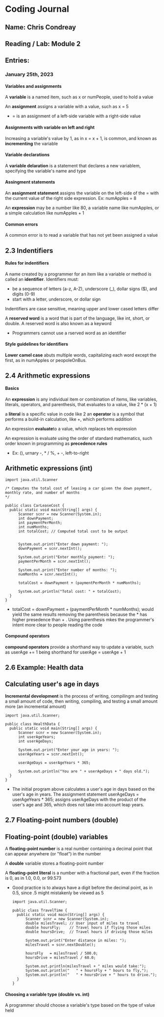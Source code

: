 # Coding Journal
## Name: Chris Condreay
## Reading / Lab: Module 2
## Entries:
### January 25th, 2023

#### Variables and assignments

A **variable** is a named item, such as x or numPeople, used to hold a value

An **assignment** assigns a variable with a value, such as x = 5
- = is an assignment of a left-side variable with a right-side value

#### Assignments with variable on left and right

Increasing a variable's value by 1, as in x = x + 1, is common, and known as **incrementing** the variable

#### Variable declarations

A **variable delaration** is a statement that declares a new variablem, specifying the variable's name and type

#### Assingment statements

An **assignment statement** assigns the variable on the left-side of the = with the current value of the right side expression. Ex: numApples = 8

An **expression** may be a number like 80, a variable name like numApples, or a simple calculation like numApples + 1

#### Common errors

A common error is to read a variable that has not yet been assigned a value

## 2.3 Indentifiers

#### Rules for indentifiers

A name created by a programmer for an item like a variable or method is called an **identifier**. Identifiers must:
  - be a sequence of letters (a-z, A-Z), underscore (_), dollar signs ($), and digits (0-9)
  - start with a letter, underscore, or dollar sign

Indentifiers are case sensitive, meaning upper and lower cased letters differ

A **reserved word** is a word that is part of the language, like int, short, or double. A reserved word is also known as a keyword
  - Programmers cannot use a rserved word as an identifier

#### Style guidelines for identifiers

**Lower camel case** abuts multiple words, capitalizing each word except the first, as in numApples or peopoleOnBus.

## 2.4 Arithmetic expressions
#### Basics

An **expression** is any individual item or combination of items, like variables, literals, operators, and parenthesis, that evaluates to a value, like 2 * (x + 1)

a **literal** is a specific value in code like 2
an **operator** is a symbol that performs a build-in calculation, like +, which performs addition

An expression **evaluate**to a value, which replaces teh expression

An expression is evaluate using the order of standard mathematics, such order known in programming as **precedence rules**
  - Ex: (), urnary -, * / %, + -, left-to-right

## Arithmetic expressions (int)

    import java.util.Scanner

    /* Computes the total cost of leasing a car given the down payment,
    monthly rate, and number of months 
    */

    public class CarLeaseCost {
      public static void main(String[] args) {
          Scanner scnr = new Scanner(System.in);
          int downPayment; 
          int paymentPerMonth; 
          int numMonths;
          int totalCost; // Computed total cost to be output

            
          System.out.print("Enter down payment: ");
          downPayment = scnr.nextInt();

          System.out.print("Enter monthly payment: ");
          paymentPerMonth = scnr.nextInt();

          System.out.print("Enter number of months: ");
          numMonths = scnr.nextInt();
            
          totalCost = downPayment + (paymentPerMonth * numMonths);
            
          System.out.println("Total cost: " + totalCost);
      }
    }

- totalCost = downPayment + (paymentPerMonth * numMonths); would yield the same results removing the parenthesis because the * has higher presedence than + . Using parenthesis mkes the programmer's intent more clear to people reading the code

#### Compound operators

**compound operators** provide a shorthand way to update a variable, such as userAge += 1 being shorthand for userAge = userAge + 1

## 2.6 Example: Health data

## Calculating user's age in days 

**Incremental development** is the process of writing, compilingm and testing a small amount of code, then writing, compiling, and testing a small amount more (an incremental amount)

    import java.util.Scanner;

    public class HealthData {
      public static void main(String[] args) {
          Scanner scnr = new Scanner(System.in);
          int userAgeYears;
          int userAgeDays;
          
          System.out.print("Enter your age in years: ");
          userAgeYears = scnr.nextInt();
          
          userAgeDays = userAgeYears * 365;

          System.out.println("You are " + userAgeDays + " days old.");      
      }
    }

- The initial program above calculates a user's age in days based on the user's age in years. The assignment statement userAgeDays = userAgeYears * 365; assigns userAgeDays with the product of the user's age and 365, which does not take into account leap years.

## 2.7 Floating-point numbers (double)

## Floating-point (double) variables

A **floating-point number** is a real number containing a decimal point that can appear anywhere (or "float") in the number

A **double** variable stores a floating-point number

A **floating-point literal** is a number with a fractional part, even if the fraction is 0, as in 1.0, 0.0, or 99.573
  - Good practice is to always have a digit before the decimal point, as in 0.5, since .5 might mistakenly be viewed as 5

        import java.util.Scanner;

        public class TravelTime {
          public static void main(String[] args) {
              Scanner scnr = new Scanner(System.in);
              double milesTravel; // User input of miles to travel
              double hoursFly;    // Travel hours if flying those miles
              double hoursDrive;  // Travel hours if driving those miles

              System.out.print("Enter distance in miles: ");
              milesTravel = scnr.nextDouble();

              hoursFly   = milesTravel / 500.0;
              hoursDrive = milesTravel / 60.0;

              System.out.println(milesTravel + " miles would take:");
              System.out.println("   " + hoursFly + " hours to fly,");
              System.out.println("   " + hoursDrive + " hours to drive.");
          }
        }

#### Choosing a variable type (double vs. int)

A programmer should choose a variable's type based on the type of value held